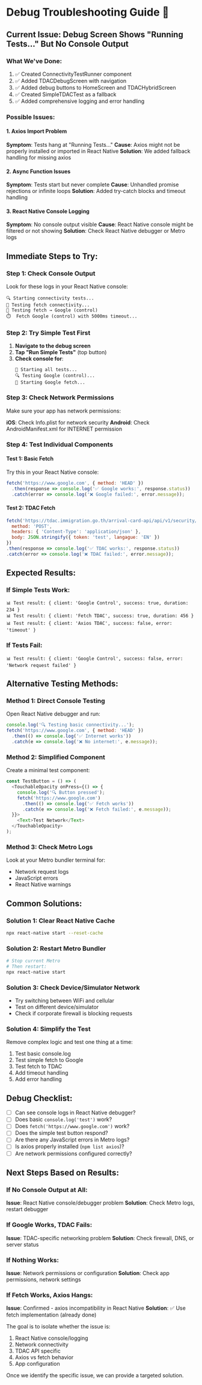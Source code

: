 # Debug Troubleshooting Guide 🔧

## Current Issue: Debug Screen Shows "Running Tests..." But No Console Output

### What We've Done:
1. ✅ Created ConnectivityTestRunner component
2. ✅ Added TDACDebugScreen with navigation
3. ✅ Added debug buttons to HomeScreen and TDACHybridScreen
4. ✅ Created SimpleTDACTest as a fallback
5. ✅ Added comprehensive logging and error handling

### Possible Issues:

#### 1. Axios Import Problem
**Symptom**: Tests hang at "Running Tests..."
**Cause**: Axios might not be properly installed or imported in React Native
**Solution**: We added fallback handling for missing axios

#### 2. Async Function Issues
**Symptom**: Tests start but never complete
**Cause**: Unhandled promise rejections or infinite loops
**Solution**: Added try-catch blocks and timeout handling

#### 3. React Native Console Logging
**Symptom**: No console output visible
**Cause**: React Native console might be filtered or not showing
**Solution**: Check React Native debugger or Metro logs

## Immediate Steps to Try:

### Step 1: Check Console Output
Look for these logs in your React Native console:
```
🔍 Starting connectivity tests...
📡 Testing fetch connectivity...
📡 Testing fetch → Google (control)
⏱️  Fetch Google (control) with 5000ms timeout...
```

### Step 2: Try Simple Test First
1. **Navigate to the debug screen**
2. **Tap "Run Simple Tests"** (top button)
3. **Check console for**:
   ```
   🚀 Starting all tests...
   🔍 Testing Google (control)...
   📡 Starting Google fetch...
   ```

### Step 3: Check Network Permissions
Make sure your app has network permissions:

**iOS**: Check Info.plist for network security
**Android**: Check AndroidManifest.xml for INTERNET permission

### Step 4: Test Individual Components

#### Test 1: Basic Fetch
Try this in your React Native console:
```javascript
fetch('https://www.google.com', { method: 'HEAD' })
  .then(response => console.log('✅ Google works:', response.status))
  .catch(error => console.log('❌ Google failed:', error.message));
```

#### Test 2: TDAC Fetch
```javascript
fetch('https://tdac.immigration.go.th/arrival-card-api/api/v1/security/initActionToken?submitId=test123', {
  method: 'POST',
  headers: { 'Content-Type': 'application/json' },
  body: JSON.stringify({ token: 'test', langague: 'EN' })
})
.then(response => console.log('✅ TDAC works:', response.status))
.catch(error => console.log('❌ TDAC failed:', error.message));
```

## Expected Results:

### If Simple Tests Work:
```
📊 Test result: { client: 'Google Control', success: true, duration: 234 }
📊 Test result: { client: 'Fetch TDAC', success: true, duration: 456 }
📊 Test result: { client: 'Axios TDAC', success: false, error: 'timeout' }
```

### If Tests Fail:
```
📊 Test result: { client: 'Google Control', success: false, error: 'Network request failed' }
```

## Alternative Testing Methods:

### Method 1: Direct Console Testing
Open React Native debugger and run:
```javascript
console.log('🔍 Testing basic connectivity...');
fetch('https://www.google.com', { method: 'HEAD' })
  .then(() => console.log('✅ Internet works'))
  .catch(e => console.log('❌ No internet:', e.message));
```

### Method 2: Simplified Component
Create a minimal test component:
```javascript
const TestButton = () => (
  <TouchableOpacity onPress={() => {
    console.log('🔍 Button pressed');
    fetch('https://www.google.com')
      .then(() => console.log('✅ Fetch works'))
      .catch(e => console.log('❌ Fetch failed:', e.message));
  }}>
    <Text>Test Network</Text>
  </TouchableOpacity>
);
```

### Method 3: Check Metro Logs
Look at your Metro bundler terminal for:
- Network request logs
- JavaScript errors
- React Native warnings

## Common Solutions:

### Solution 1: Clear React Native Cache
```bash
npx react-native start --reset-cache
```

### Solution 2: Restart Metro Bundler
```bash
# Stop current Metro
# Then restart:
npx react-native start
```

### Solution 3: Check Device/Simulator Network
- Try switching between WiFi and cellular
- Test on different device/simulator
- Check if corporate firewall is blocking requests

### Solution 4: Simplify the Test
Remove complex logic and test one thing at a time:
1. Test basic console.log
2. Test simple fetch to Google
3. Test fetch to TDAC
4. Add timeout handling
5. Add error handling

## Debug Checklist:

- [ ] Can see console logs in React Native debugger?
- [ ] Does basic `console.log('test')` work?
- [ ] Does `fetch('https://www.google.com')` work?
- [ ] Does the simple test button respond?
- [ ] Are there any JavaScript errors in Metro logs?
- [ ] Is axios properly installed (`npm list axios`)?
- [ ] Are network permissions configured correctly?

## Next Steps Based on Results:

### If No Console Output at All:
**Issue**: React Native console/debugger problem
**Solution**: Check Metro logs, restart debugger

### If Google Works, TDAC Fails:
**Issue**: TDAC-specific networking problem
**Solution**: Check firewall, DNS, or server status

### If Nothing Works:
**Issue**: Network permissions or configuration
**Solution**: Check app permissions, network settings

### If Fetch Works, Axios Hangs:
**Issue**: Confirmed - axios incompatibility in React Native
**Solution**: ✅ Use fetch implementation (already done)

The goal is to isolate whether the issue is:
1. React Native console/logging
2. Network connectivity
3. TDAC API specific
4. Axios vs fetch behavior
5. App configuration

Once we identify the specific issue, we can provide a targeted solution.